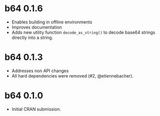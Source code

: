 # b64 0.1.6

* Enables building in offline environments
* Improves documentation
* Adds new utility function `decode_as_string()` to decode base64 strings directly into a string.

# b64 0.1.3

* Addresses non API changes
* All hard dependencies were removed (#2, @etiennebacher).

# b64 0.1.0

* Initial CRAN submission.
